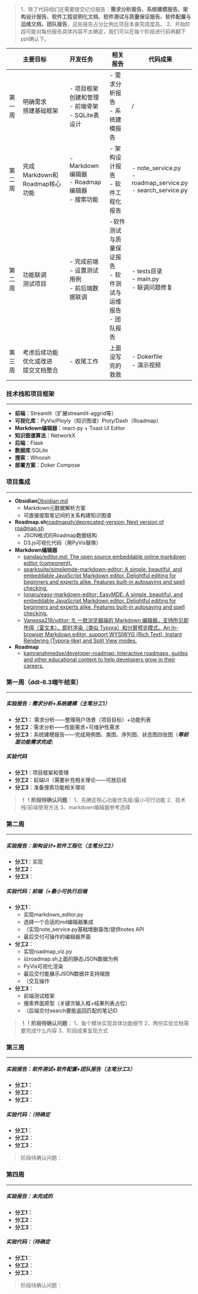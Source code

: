 > 1、除了代码咱们还需要提交亿份报告：**需求分析报告、系统建模报告、架构设计报告、软件工程说明化文档、软件测试与质量保证报告、软件配置与运维文档、团队报告**，这些报告占分比例比项目本身完成度高。
> 2、开始阶段可能对每份报告具体内容不太确定，我们可以在每个阶段进行前再翻下ppt确认下。

|        | 主要目标                               | 开发任务                                             | 相关报告                                                      | 代码成果                                                         |
| :----- | :------------------------------------- | :--------------------------------------------------- | ------------------------------------------------------------- | ---------------------------------------------------------------- |
| 第一周 | 明确需求<br>搭建基础框架               | - 项目框架创建和管理<br>- 前端骨架<br>- SQLite表设计 | - 需求分析报告<br>- 系统建模报告                              | /                                                                |
| 第二周 | 完成Markdown和Roadmap核心功能          | - Markdown编辑器<br>- Roadmap编辑器<br>- 搜索功能    | - 架构设计报告<br>- 软件工程化报告                            | - note_service.py<br>- roadmap_service.py<br>- search_service.py |
| 第二周 | 功能联调<br>测试项目                   | - 完成前端<br>- 设置测试用例<br>- 前后端数据联调     | -软件测试与质量保证报告<br>- 软件测试与运维报告<br>- 团队报告 | - tests目录<br>- main.py<br>- 联调问题修复                       |
| 第三周 | 考虑后续功能优化或改进<br>提交文档整合 | - 收尾工作                                           | 上面没写完的救救                                              | - Dokerfile<br>- 演示视频                                        |
### 技术栈和项目框架
---
- **前端**：Streamlit（扩展streamlit-aggrid等）
- **可视化库**：PyVis/Ployly（知识图谱）Ploty/Dash（Roadmap）
- **Markdown编辑器**：react-py + Toast UI Editor
- **知识图谱算法**：NetworkX
- **后端**：Flask
- **数据库**:SQLite
- **搜索**：Whoosh
- **部署方案**：Doker Compose
### 项目集成
---
- **Obsidian**[Obsidian.md](https://github.com/obsidianmd)
	- Markdown元数据解析方案
	- 可直接提取笔记间的关系构建知识图谱
- **Roadmap.sh**[roadmapsh/deprecated-version: Next version of roadmap.sh](https://github.com/roadmapsh/deprecated-version)
	- JSON格式的Roadmap数据结构
	- D3.js可视化代码（用PyVis替换）
- **Markdown编辑器**
	- [pandao/editor.md: The open source embeddable online markdown editor (component).](https://github.com/pandao/editor.md)
	- [sparksuite/simplemde-markdown-editor: A simple, beautiful, and embeddable JavaScript Markdown editor. Delightful editing for beginners and experts alike. Features built-in autosaving and spell checking.](https://github.com/sparksuite/simplemde-markdown-editor)
	- [Ionaru/easy-markdown-editor: EasyMDE: A simple, beautiful, and embeddable JavaScript Markdown editor. Delightful editing for beginners and experts alike. Features built-in autosaving and spell checking.](https://github.com/Ionaru/easy-markdown-editor)
	- [Vanessa219/vditor: ♏ 一款浏览器端的 Markdown 编辑器，支持所见即所得（富文本）、即时渲染（类似 Typora）和分屏预览模式。An In-browser Markdown editor, support WYSIWYG (Rich Text), Instant Rendering (Typora-like) and Split View modes.](https://github.com/Vanessa219/vditor/tree/master?tab=readme-ov-file)
- **Roadmap**
	- [kamranahmedse/developer-roadmap: Interactive roadmaps, guides and other educational content to help developers grow in their careers.](https://github.com/kamranahmedse/developer-roadmap)
### 第一周（ddl-6.3端午结束）
---
##### 实验报告：需求分析+系统建模（主笔分工1）

- **分工1：** 需求分析——整理用户场景（项目目标）+功能列表
- **分工2**：需求分析——性能需求+可维护性需求
- **分工3**：系统建模报告——完成用例图、类图、序列图、状态图四张图（***等前面功能需求完成***）
##### 实验代码

- **分工1**：项目框架和管理
- **分工2**：前端UI（需要补充相关理论——可放后续
- **分工3**：准备搜索功能相关理论

>**！！阶段待确认问题**：
>1、先确定核心功能优先级/最小可行功能
>2、技术栈/前端使用方法
>3、markdown编辑器参考选择

### 第二周
---
##### 实验报告：架构设计+软件工程化（主笔分工2）

- **分工1**：实现 
- **分工2**：
- **分工3**：
##### 实验代码：前端（+最小可执行后端

- **分工1**：
  - 实现markdown_editor.py
  - 选择一个合适的md编辑器集成
  - （实现note_service.py基础增删查改/提供notes API
  - 最后交付可操作的编辑器界面
- **分工2**：
  - 实现roadmap_viz.py
  - 以roadmap.sh上面的静态JSON数据为例
  - PyVis可视化渲染
  - 最后交付能展示JSON数据并支持缩放
  - （交互操作
- **分工3**：
  - 前端测试框架
  - 搜索界面原型（关键次输入框+结果列表占位）
  - （后端交付search要能返回匹配的笔记ID

>**！！阶段待确认问题**：
>1、每个模块实现具体功能细节
>2、两份实验文档需要完成什么内容
>3、阶段成果呈现方式

### 第三周
---
##### 实验报告：软件测试+软件配置+团队报告（主笔分工3）

- **分工1：** 
- **分工2**：
- **分工3**：
##### 实验代码：（待确定

- **分工1**：
- **分工2**：
- **分工3**：

>阶段待确认问题：

### 第四周
---
##### 实验报告：未完成的

- **分工1：** 
- **分工2**：
- **分工3**：
##### 实验代码：（待确定

- **分工1**：
- **分工2**：
- **分工3**：

>阶段待确认问题：

